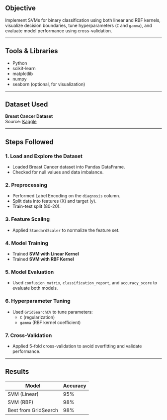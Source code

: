 ## Objective
Implement SVMs for binary classification using both linear and RBF kernels, visualize decision boundaries, tune hyperparameters (`C` and `gamma`), and evaluate model performance using cross-validation.

---

## Tools & Libraries
- Python
- scikit-learn
- matplotlib
- numpy
- seaborn (optional, for visualization)

---

## Dataset Used
**Breast Cancer Dataset**  
Source: [Kaggle](https://www.kaggle.com/datasets/yasserh/breast-cancer-dataset)

---

## Steps Followed

### 1. Load and Explore the Dataset
- Loaded Breast Cancer dataset into Pandas DataFrame.
- Checked for null values and data imbalance.

### 2. Preprocessing
- Performed Label Encoding on the `diagnosis` column.
- Split data into features (X) and target (y).
- Train-test split (80-20).

### 3. Feature Scaling
- Applied `StandardScaler` to normalize the feature set.

### 4. Model Training
- Trained **SVM with Linear Kernel**
- Trained **SVM with RBF Kernel**

### 5. Model Evaluation
- Used `confusion_matrix`, `classification_report`, and `accuracy_score` to evaluate both models.

### 6. Hyperparameter Tuning
- Used `GridSearchCV` to tune parameters:
  - `C` (regularization)
  - `gamma` (RBF kernel coefficient)

### 7. Cross-Validation
- Applied 5-fold cross-validation to avoid overfitting and validate performance.

---

## Results

| Model        | Accuracy |
|--------------|----------|
| SVM (Linear) | 95%      |
| SVM (RBF)    | 98%      |
| Best from GridSearch | 98% |
